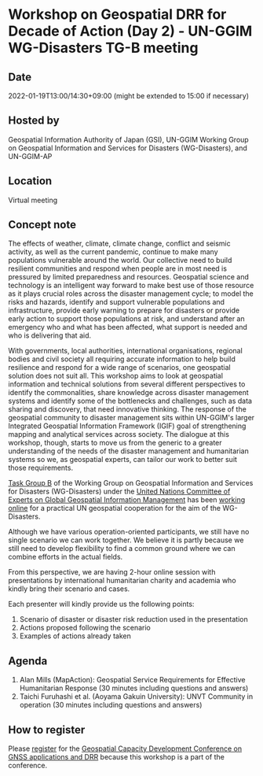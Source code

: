 # Workshop on Geospatial DRR for Decade of Action (Day 2) - UN-GGIM WG-Disasters TG-B meeting

## Date
2022-01-19T13:00/14:30+09:00 (might be extended to 15:00 if necessary)

## Hosted by
Geospatial Information Authority of Japan (GSI), UN-GGIM Working Group on Geospatial Information and Services for Disasters (WG-Disasters), and UN-GGIM-AP

## Location
Virtual meeting 

## Concept note
The effects of weather, climate, climate change, conflict and seismic activity, as well as the current pandemic, continue to make many populations vulnerable around the world. Our collective need to build resilient communities and respond when people are in most need is pressured by limited preparedness and resources. Geospatial science and technology is an intelligent way forward to make best use of those resource as it plays crucial roles across the disaster management cycle; to model the risks and hazards, identify and support vulnerable populations and infrastructure, provide early warning to prepare for disasters or provide early action to support those populations at risk, and understand after an emergency who and what has been affected, what support is needed and who is delivering that aid.

With governments, local authorities, international organisations, regional bodies and civil society all requiring accurate information to help build resilience and respond for a wide range of scenarios, one geospatial solution does not suit all. This workshop aims to look at geospatial information and technical solutions from several different perspectives to identify the commonalities, share knowledge across disaster management systems and identify some of the bottlenecks and challenges, such as data sharing and discovery, that need innovative thinking.  The response of the geospatial community to disaster management sits within UN-GGIM's larger Integrated Geospatial Information Framework (IGIF) goal of strengthening mapping and analytical services across society.  The dialogue at this workshop, though, starts to move us from the generic to a greater understanding of the needs of the disaster management and humanitarian systems so we, as geospatial experts, can tailor our work to better suit those requirements.

[Task Group B](https://ggim-exercise.github.io) of the Working Group on Geospatial Information and Services for Disasters (WG-Disasters) under the [United Nations Committee of Experts on Global Geospatial Information Management](https://ggim.un.org) has been [working online](https://github.com/ggim-exercise) for a practical UN geospatial cooperation for the aim of the WG-Disasters. 

Although we have various operation-oriented participants, we still have no single scenario we can work together. We believe it is partly because we still need to develop flexibility to find a common ground where we can combine efforts in the actual fields. 

From this perspective, we are having 2-hour online session with presentations by international humanitarian charity and academia who kindly bring their scenario and cases. 

Each presenter will kindly provide us the following points: 

1. Scenario of disaster or disaster risk reduction used in the presentation
2. Actions proposed following the scenario
3. Examples of actions already taken

## Agenda
1. Alan Mills (MapAction): Geospatial Service Requirements for Effective Humanitarian Response (30 minutes including questions and answers)
2. Taichi Furuhashi et al. (Aoyama Gakuin University): UNVT Community in operation (30 minutes including questions and answers)

## How to register
Please [register](https://forms.office.com/Pages/ResponsePage.aspx?id=kGq5b_J16EOKJ2ssZv6B-pJPl4fbgPlHljq6IJ9md9tUMlpPRkFHMEFJOURFTVhHNEtZOVZLWVA0UiQlQCN0PWcu) for the [Geospatial Capacity Development Conference on GNSS applications and DRR](https://gcdc.gsi.go.jp/) because this workshop is a part of the conference. 
